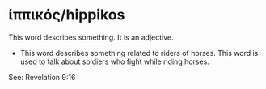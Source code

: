 # ἱππικός/hippikos
This word describes something. It is an adjective.

* This word describes something related to riders of horses. This word is used to talk about soldiers who fight while riding horses.

See: Revelation 9:16
